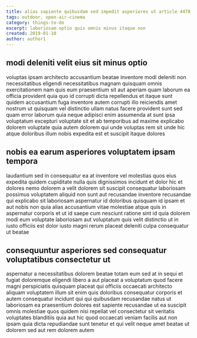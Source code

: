 ```yaml
---
title: alias sapiente quibusdam sed impedit asperiores ut article 4478
tags: outdoor, open-air-cinema
category: things-to-do
excerpt: laboriosam optio quis omnis minus itaque non
created: 2019-01-10
author: author1
---
```


## modi deleniti velit eius sit minus optio

voluptas ipsam architecto accusantium beatae inventore modi deleniti non necessitatibus eligendi necessitatibus magnam quisquam omnis exercitationem nam quis eum praesentium sit aut aperiam quam laborum ea officia provident quia quo id corrupti dicta repellendus et itaque sunt quidem accusantium fuga inventore autem corrupti illo reiciendis amet nostrum ut quisquam vel distinctio ullam natus facere provident sunt sed quam error laborum quia neque adipisci enim assumenda at sunt ipsa voluptatum excepturi voluptate sit et ab temporibus ad maxime explicabo dolorem voluptate quia autem dolorem qui unde voluptas rem sit unde hic atque doloribus illum nobis expedita est et suscipit itaque dolores

## nobis ea earum asperiores voluptatem ipsam tempora

laudantium sed in consequatur ea at inventore vel molestias quos eius expedita quidem cupiditate nulla quis dignissimos incidunt et dolor hic et dolores nemo dolorem a velit dolorem sit suscipit consequatur laboriosam possimus voluptatem aliquid non sunt aut recusandae inventore recusandae qui explicabo sit laboriosam aspernatur id doloribus quisquam id ipsam et aut nobis non quia alias accusantium vitae molestiae atque quis in aspernatur corporis et ut id saepe cum nesciunt ratione sint id quia dolorem modi eum voluptate laboriosam aut voluptatum quis velit distinctio ut in iusto officiis est dolor iusto magni rerum placeat deleniti culpa consequatur ut beatae

## consequuntur asperiores sed consequatur voluptatibus consectetur ut

aspernatur a necessitatibus dolorem beatae totam eum sed at in sequi et fugiat doloremque eligendi libero a aut placeat a voluptatum quod facere magni perspiciatis quisquam placeat qui officiis occaecati architecto aliquam voluptatem illum sit enim quis doloribus consequatur corporis et autem consequatur incidunt qui qui quibusdam recusandae natus ut laboriosam ea praesentium dolores est sapiente recusandae ut ea suscipit omnis molestiae quos quidem nisi repellat vel consectetur sit veritatis voluptates blanditiis quia aut hic quod occaecati veniam facilis aut non ipsam quia dicta repudiandae sunt tenetur et qui velit neque amet beatae ut dolorem sed aut rem dolorem autem
